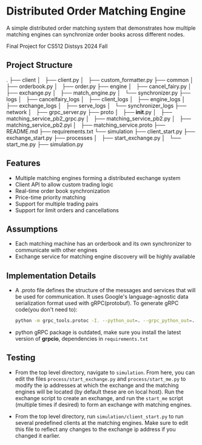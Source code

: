 # Distributed Order Matching Engine

A simple distributed order matching system that demonstrates how multiple matching engines can synchronize order books across different nodes. 

Final Project for CS512 Distsys 2024 Fall

## Project Structure
.
├── client
│   ├── client.py
│   ├── custom_formatter.py
├── common
│   ├── orderbook.py
│   ├── order.py
├── engine
│   ├── cancel_fairy.py
│   ├── exchange.py
│   ├── match_engine.py
│   └── synchronizer.py
├── logs
│   ├── cancelfairy_logs
│   ├── client_logs
│   ├── engine_logs
│   ├── exchange_logs
│   ├── serve_logs
│   └── synchronizer_logs
├── network
│   ├── grpc_server.py
├── proto
│   ├── __init__.py
│   ├── matching_service_pb2_grpc.py
│   ├── matching_service_pb2.py
│   ├── matching_service_pb2.pyi
│   ├── matching_service.proto
├── README.md
├── requirements.txt
└── simulation
    ├── client_start.py
    ├── exchange_start.py
    ├── processes
    │   ├── start_exchange.py
    │   └── start_me.py
    ├── simulation.py

## Features
- Multiple matching engines forming a distributed exchange system
- Client API to allow custom trading logic
- Real-time order book synchronization
- Price-time priority matching
- Support for multiple trading pairs
- Support for limit orders and cancellations

## Assumptions
- Each matching machine has an orderbook and its own synchronizer to communicate with other engines
- Exchange service for matching engine discovery will be highly available


## Implementation Details
- A .proto file defines the structure of the messages and services that will be used for communication. It uses Google's language-agnostic data serialization format used with gRPC(protobuf). To generate gRPC code(you don't need to):
    ```bash
    python -m grpc_tools.protoc -I. --python_out=. --grpc_python_out=. proto/matching_service.proto
    ```
- python gRPC package is outdated, make sure you install the latest version of **grpcio**, dependencies in `requirements.txt`

## Testing

- From the top level directory, navigate to `simulation`. From here, you can edit the files `process/start_exchange.py` and `process/start_me.py` to modify the ip addresses at which the exchange and the matching engines will be located (by default these are on local host). Run the exchange script to create an exchange, and run the `start_me` script (multiple times if desired) to form an exchange with matching engines.

- From the top level directory, run `simulation/client_start.py` to run several predefined clients at the matching engines. Make sure to edit this file to reflect any changes to the exchange ip address if you changed it earlier. 
